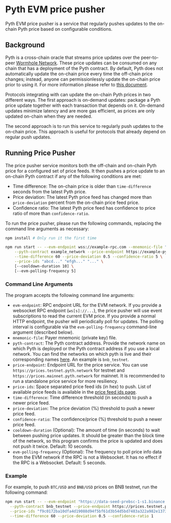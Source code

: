 # Pyth EVM price pusher

Pyth EVM price pusher is a service that regularly pushes updates to the on-chain Pyth price based on configurable conditions.

## Background

Pyth is a cross-chain oracle that streams price updates over the peer-to-peer [Wormhole Network](https://wormholenetwork.com/).
These price updates can be consumed on any chain that has a deployment of the Pyth contract.
By default, Pyth does not automatically update the on-chain price every time the off-chain price changes;
instead, anyone can permissionlessly update the on-chain price prior to using it.
For more information please refer to [this document](../pyth-evm-js/README.md#how-pyth-works-on-evm-chains).

Protocols integrating with can update the on-chain Pyth prices in two different ways.
The first approach is on-demand updates: package a Pyth price update together with each transaction that depends on it.
On-demand updates minimize latency and are more gas efficient, as prices are only updated on-chain when they are needed.

The second approach is to run this service to regularly push updates to the on-chain price.
This approach is useful for protocols that already depend on regular push updates.

## Running Price Pusher

The price pusher service monitors both the off-chain and on-chain Pyth price for a configured set of price feeds.
It then pushes a price update to an on-chain Pyth contract if any of the following conditions are met:

- Time difference: The on-chain price is older than `time-difference` seconds
  from the latest Pyth price.
- Price deviation: The latest Pyth price feed has changed more than `price-deviation` percent
  from the on-chain price feed price.
- Confidence ratio: The latest Pyth price feed has confidence to price ratio of more than
  `confidence-ratio`.

To run the price pusher, please run the following commands, replacing the command line arguments as necessary:

```sh
npm install # Only run it the first time

npm run start -- --evm-endpoint wss://example-rpc.com --mnemonic-file "path/to/mnemonic.txt" \
    --pyth-contract example_network --price-endpoint https://example-pyth-price.com \
    --time-difference 60 --price-deviation 0.5 --confidence-ratio 5 \
    --price-ids "abcd..." "efgh..." "..." \
    [--cooldown-duration 10] \
    [--evm-polling-frequency 5]
```

### Command Line Arguments

The program accepts the following command line arguments:

- `evm-endpoint`: RPC endpoint URL for the EVM network. If you provide a websocket RPC endpoint (`ws[s]://...`),
  the price pusher will use event subscriptions to read the current EVM price. If you provide a normal
  HTTP endpoint, the pusher will periodically poll for updates. The polling interval is configurable via
  the `evm-polling-frequency` command-line argument (described below).
- `mnemonic-file`: Payer mnemonic (private key) file.
- `pyth-contract`: The Pyth contract address. Provide the network name on which Pyth is deployed
  or the Pyth contract address if you use a local network.
  You can find the networks on which pyth is live and their corresponding names
  [here](../pyth-evm-js/src/index.ts#L13). An example is `bnb_testnet`.
- `price-endpoint`: Endpoint URL for the price service. You can use
  `https://prices.testnet.pyth.network` for testnet and
  `https://prices.mainnet.pyth.network` for mainnet. It is recommended
  to run a standalone price service for more resiliency.
- `price-ids`: Space separated price feed ids (in hex) to push. List of available
  price feeds is available in the [price feed ids page][].
- `time-difference`: Time difference threshold (in seconds) to push a newer price feed.
- `price-deviation`: The price deviation (%) threshold to push a newer price feed.
- `confidence-ratio`: The confidence/price (%) threshold to push a newer price feed.
- `cooldown-duration` (Optional): The amount of time (in seconds) to wait between pushing
  price updates. It should be greater than the block time of the network, so this
  program confirms the price is updated and does not push it twice. Default: 10 seconds.
- `evm-polling-frequency` (Optional): The frequency to poll price info data from the EVM network
  if the RPC is not a Websocket. It has no effect if the RPC is a Websocket.
  Default: 5 seconds.

[price feed ids page]: https://pyth.network/developers/price-feed-ids/#pyth-cross-chain-testnet

### Example

For example, to push `BTC/USD` and `BNB/USD` prices on BNB testnet, run the following command:

```sh
npm run start -- --evm-endpoint "https://data-seed-prebsc-1-s1.binance.org:8545" --mnemonic-file "path/to/mnemonic.txt" \
  --pyth-contract bnb_testnet --price-endpoint https://prices.testnet.pyth.network \
  --price-ids "f9c0172ba10dfa4d19088d94f5bf61d3b54d5bd7483a322a982e1373ee8ea31b" "ecf553770d9b10965f8fb64771e93f5690a182edc32be4a3236e0caaa6e0581a" \
  --time-difference 60 --price-deviation 0.5 --confidence-ratio 1
```
